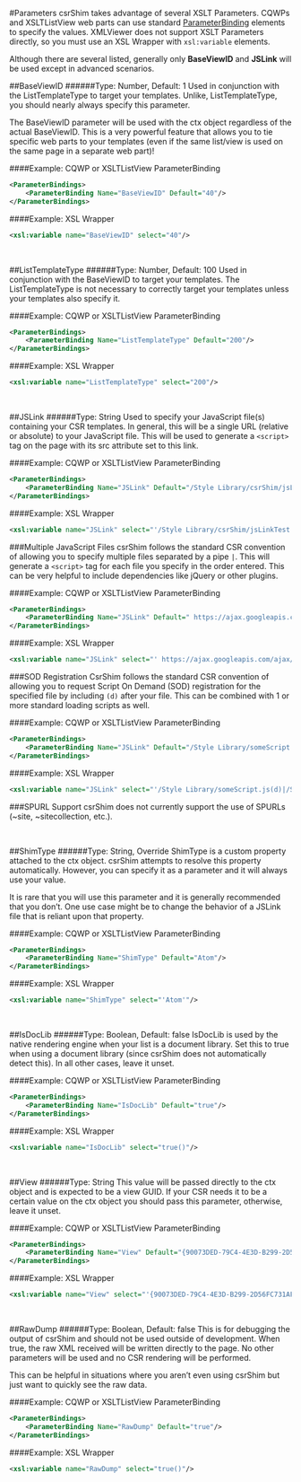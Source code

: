 #Parameters
csrShim takes advantage of several XSLT Parameters. CQWPs and XSLTListView web parts can use standard [ParameterBinding](https://msdn.microsoft.com/en-us/library/office/ff806155(v=office.14).aspx) elements to specify the values. XMLViewer does not support XSLT Parameters directly, so you must use an XSL Wrapper with `xsl:variable` elements.

Although there are several listed, generally only **BaseViewID** and **JSLink** will be used except in advanced scenarios.

##BaseViewID
######Type: Number, Default: 1
Used in conjunction with the ListTemplateType to target your templates. Unlike, ListTemplateType, you should nearly always specify this parameter.

The BaseViewID parameter will be used with the ctx object regardless of the actual BaseViewID. This is a very powerful feature that allows you to tie specific web parts to your templates (even if the same list/view is used on the same page in a separate web part)!

####Example: CQWP or XSLTListView ParameterBinding
```XML
<ParameterBindings>
    <ParameterBinding Name="BaseViewID" Default="40"/>
</ParameterBindings>
```

####Example: XSL Wrapper
```XML
<xsl:variable name="BaseViewID" select="40"/>
```
&nbsp;

##ListTemplateType
######Type: Number, Default: 100
Used in conjunction with the BaseViewID to target your templates. The ListTemplateType is not necessary to correctly target your templates unless your templates also specify it.

####Example: CQWP or XSLTListView ParameterBinding
```XML
<ParameterBindings>
    <ParameterBinding Name="ListTemplateType" Default="200"/>
</ParameterBindings>
```

####Example: XSL Wrapper
```XML
<xsl:variable name="ListTemplateType" select="200"/>
```
&nbsp;

##JSLink
######Type: String
Used to specify your JavaScript file(s) containing your CSR templates. In general, this will be a single URL (relative or absolute) to your JavaScript file. This will be used to generate a `<script>` tag on the page with its src attribute set to this link.

####Example: CQWP or XSLTListView ParameterBinding
```XML
<ParameterBindings>
    <ParameterBinding Name="JSLink" Default="/Style Library/csrShim/jsLinkTest.js"/>
</ParameterBindings>
```

####Example: XSL Wrapper
```XML
<xsl:variable name="JSLink" select="'/Style Library/csrShim/jsLinkTest.js'"/>
```

###Multiple JavaScript Files
csrShim follows the standard CSR convention of allowing you to specify multiple files separated by a pipe `|`. This will generate a `<script>` tag for each file you specify in the order entered. This can be very helpful to include dependencies like jQuery or other plugins.

####Example: CQWP or XSLTListView ParameterBinding
```XML
<ParameterBindings>
    <ParameterBinding Name="JSLink" Default=" https://ajax.googleapis.com/ajax/libs/jquery/3.1.1/jquery.min.js|/Style Library/csrShim/jsLinkTest.js"/>
</ParameterBindings>
```

####Example: XSL Wrapper
```XML
<xsl:variable name="JSLink" select="' https://ajax.googleapis.com/ajax/libs/jquery/3.1.1/jquery.min.js|/Style Library/csrShim/jsLinkTest.js'"/>
```

###SOD Registration
CsrShim follows the standard CSR convention of allowing you to request Script On Demand (SOD) registration for the specified file by including `(d)` after your file. This can be combined with 1 or more standard loading scripts as well.

####Example: CQWP or XSLTListView ParameterBinding
```XML
<ParameterBindings>
    <ParameterBinding Name="JSLink" Default="/Style Library/someScript.js(d)|/Style Library/csrShim/jsLinkTest.js"/>
</ParameterBindings>
```

####Example: XSL Wrapper
```XML
<xsl:variable name="JSLink" select="'/Style Library/someScript.js(d)|/Style Library/csrShim/jsLinkTest.js'"/>
```

###SPURL Support
csrShim does not currently support the use of SPURLs (~site, ~sitecollection, etc.).

&nbsp;

##ShimType
######Type: String, Override
ShimType is a custom property attached to the ctx object. csrShim attempts to resolve this property automatically. However, you can specify it as a parameter and it will always use your value.

It is rare that you will use this parameter and it is generally recommended that you don’t. One use case might be to change the behavior of a JSLink file that is reliant upon that property.

####Example: CQWP or XSLTListView ParameterBinding
```XML
<ParameterBindings>
    <ParameterBinding Name="ShimType" Default="Atom"/>
</ParameterBindings>
```

####Example: XSL Wrapper
```XML
<xsl:variable name="ShimType" select="'Atom'"/>
```
&nbsp;

##IsDocLib
######Type: Boolean, Default: false
IsDocLib is used by the native rendering engine when your list is a document library. Set this to true when using a document library (since csrShim does not automatically detect this). In all other cases, leave it unset.

####Example: CQWP or XSLTListView ParameterBinding
```XML
<ParameterBindings>
    <ParameterBinding Name="IsDocLib" Default="true"/>
</ParameterBindings>
```

####Example: XSL Wrapper
```XML
<xsl:variable name="IsDocLib" select="true()"/>
```
&nbsp;

##View
######Type: String
This value will be passed directly to the ctx object and is expected to be a view GUID. If your CSR needs it to be a certain value on the ctx object you should pass this parameter, otherwise, leave it unset.

####Example: CQWP or XSLTListView ParameterBinding
```XML
<ParameterBindings>
    <ParameterBinding Name="View" Default="{90073DED-79C4-4E3D-B299-2D56FC731AF4}"/>
</ParameterBindings>
```

####Example: XSL Wrapper
```XML
<xsl:variable name="View" select="'{90073DED-79C4-4E3D-B299-2D56FC731AF4}'"/>
```
&nbsp;

##RawDump
######Type: Boolean, Default: false
This is for debugging the output of csrShim and should not be used outside of development. When true, the raw XML received will be written directly to the page. No other parameters will be used and no CSR rendering will be performed.

This can be helpful in situations where you aren’t even using csrShim but just want to quickly see the raw data.

####Example: CQWP or XSLTListView ParameterBinding
```XML
<ParameterBindings>
    <ParameterBinding Name="RawDump" Default="true"/>
</ParameterBindings>
```

####Example: XSL Wrapper
```XML
<xsl:variable name="RawDump" select="true()"/>
```
